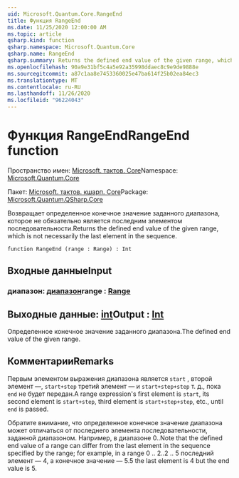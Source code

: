 ```yaml
---
uid: Microsoft.Quantum.Core.RangeEnd
title: Функция RangeEnd
ms.date: 11/25/2020 12:00:00 AM
ms.topic: article
qsharp.kind: function
qsharp.namespace: Microsoft.Quantum.Core
qsharp.name: RangeEnd
qsharp.summary: Returns the defined end value of the given range, which is not necessarily the last element in the sequence.
ms.openlocfilehash: 90a9e31bf5c4a5e92a35998ddaec8c9e9de9888e
ms.sourcegitcommit: a87c1aa8e7453360025e47ba614f25b02ea84ec3
ms.translationtype: MT
ms.contentlocale: ru-RU
ms.lasthandoff: 11/26/2020
ms.locfileid: "96224043"
---
```

# <a name="rangeend-function"></a><span data-ttu-id="2a1e9-102">Функция RangeEnd</span><span class="sxs-lookup"><span data-stu-id="2a1e9-102">RangeEnd function</span></span>

<span data-ttu-id="2a1e9-103">Пространство имен: [Microsoft. тактов. Core](xref:Microsoft.Quantum.Core)</span><span class="sxs-lookup"><span data-stu-id="2a1e9-103">Namespace: [Microsoft.Quantum.Core](xref:Microsoft.Quantum.Core)</span></span>

<span data-ttu-id="2a1e9-104">Пакет: [Microsoft. тактов. кшарп. Core](https://nuget.org/packages/Microsoft.Quantum.QSharp.Core)</span><span class="sxs-lookup"><span data-stu-id="2a1e9-104">Package: [Microsoft.Quantum.QSharp.Core](https://nuget.org/packages/Microsoft.Quantum.QSharp.Core)</span></span>


<span data-ttu-id="2a1e9-105">Возвращает определенное конечное значение заданного диапазона, которое не обязательно является последним элементом последовательности.</span><span class="sxs-lookup"><span data-stu-id="2a1e9-105">Returns the defined end value of the given range, which is not necessarily the last element in the sequence.</span></span>

```qsharp
function RangeEnd (range : Range) : Int
```


## <a name="input"></a><span data-ttu-id="2a1e9-106">Входные данные</span><span class="sxs-lookup"><span data-stu-id="2a1e9-106">Input</span></span>

### <a name="range--range"></a><span data-ttu-id="2a1e9-107">диапазон: [диапазон](xref:microsoft.quantum.lang-ref.range)</span><span class="sxs-lookup"><span data-stu-id="2a1e9-107">range : [Range](xref:microsoft.quantum.lang-ref.range)</span></span>





## <a name="output--int"></a><span data-ttu-id="2a1e9-108">Выходные данные: [int](xref:microsoft.quantum.lang-ref.int)</span><span class="sxs-lookup"><span data-stu-id="2a1e9-108">Output : [Int](xref:microsoft.quantum.lang-ref.int)</span></span>

<span data-ttu-id="2a1e9-109">Определенное конечное значение заданного диапазона.</span><span class="sxs-lookup"><span data-stu-id="2a1e9-109">The defined end value of the given range.</span></span>

## <a name="remarks"></a><span data-ttu-id="2a1e9-110">Комментарии</span><span class="sxs-lookup"><span data-stu-id="2a1e9-110">Remarks</span></span>

<span data-ttu-id="2a1e9-111">Первым элементом выражения диапазона является `start` , второй элемент —, `start+step` третий элемент — и `start+step+step` т. д., пока `end` не будет передан.</span><span class="sxs-lookup"><span data-stu-id="2a1e9-111">A range expression's first element is `start`, its second element is `start+step`, third element is `start+step+step`, etc., until `end` is passed.</span></span>

<span data-ttu-id="2a1e9-112">Обратите внимание, что определенное конечное значение диапазона может отличаться от последнего элемента последовательности, заданной диапазоном. Например, в диапазоне 0..</span><span class="sxs-lookup"><span data-stu-id="2a1e9-112">Note that the defined end value of a range can differ from the last element in the sequence specified by the range; for example, in a range 0 ..</span></span> <span data-ttu-id="2a1e9-113">2..</span><span class="sxs-lookup"><span data-stu-id="2a1e9-113">2 ..</span></span> <span data-ttu-id="2a1e9-114">5 последний элемент — 4, а конечное значение — 5.</span><span class="sxs-lookup"><span data-stu-id="2a1e9-114">5 the last element is 4 but the end value is 5.</span></span>